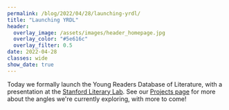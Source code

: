 ```yaml
---
permalink: /blog/2022/04/28/launching-yrdl/
title: "Launching YRDL"
header:
  overlay_image: /assets/images/header_homepage.jpg
  overlay_color: "#5e616c"
  overlay_filter: 0.5
date: 2022-04-28
classes: wide
show_date: true
---
```


Today we formally launch the Young Readers Database of Literature, with a presentation at the [Stanford Literary Lab](https://litlab.stanford.edu/). See our [Projects page](/projects) for more about the angles we're currently exploring, with more to come!